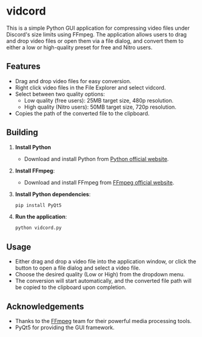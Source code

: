 # vidcord

This is a simple Python GUI application for compressing video files under Discord's size limits using FFmpeg. The application allows users to drag and drop video files or open them via a file dialog, and convert them to either a low or high-quality preset for free and Nitro users.

## Features

- Drag and drop video files for easy conversion.
- Right click video files in the File Explorer and select vidcord.
- Select between two quality options:
  - Low quality (free users): 25MB target size, 480p resolution.
  - High quality (Nitro users): 50MB target size, 720p resolution.
- Copies the path of the converted file to the clipboard.

## Building

1. **Install Python**
   - Download and install Python from [Python official website](https://www.python.org/downloads/).

1. **Install FFmpeg**:
   - Download and install FFmpeg from [FFmpeg official website](https://ffmpeg.org/download.html).

2. **Install Python dependencies**:
   ```sh
   pip install PyQt5
   ```

3. **Run the application**:
   ```sh
   python vidcord.py
   ```

## Usage

- Either drag and drop a video file into the application window, or click the button to open a file dialog and select a video file.
- Choose the desired quality (Low or High) from the dropdown menu.
- The conversion will start automatically, and the converted file path will be copied to the clipboard upon completion.

## Acknowledgements

- Thanks to the [FFmpeg](https://ffmpeg.org/) team for their powerful media processing tools.
- PyQt5 for providing the GUI framework.

